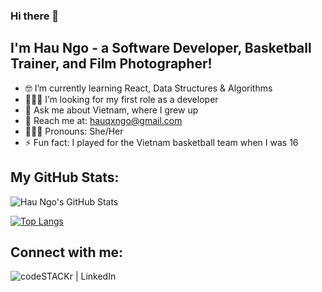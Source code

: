 ### Hi there 👋

## I'm Hau Ngo - a Software Developer, Basketball Trainer, and Film Photographer!

- 🤓 I’m currently learning React, Data Structures & Algorithms
- 👩🏻‍💻 I’m looking for my first role as a developer
- 💬 Ask me about Vietnam, where I grew up 
- 📩 Reach me at: hauqxngo@gmail.com
- 👩🏻‍💼 Pronouns: She/Her
- ⚡ Fun fact: I played for the Vietnam basketball team when I was 16

## My GitHub Stats:

 <img align="center" alt="Hau Ngo's GitHub Stats" src="https://github-readme-stats-lake-five.vercel.app/api?username=hauqxngo&show_icons=true&hide_border=true&count_private=true&theme=dracula" />
 
 [![Top Langs](https://github-readme-stats.vercel.app/api/top-langs/?username=hauqxngo&layout=compact&text_color=daf7dc&bg_color=151515)](https://github.com/devSouvik/github-readme-stats)


## Connect with me:

[<img align="left" alt="codeSTACKr | LinkedIn" src="https://img.icons8.com/doodle/36/000000/linkedin--v2.png">][linkedin]

[linkedin]: https://www.linkedin.com/in/hauqxngo/
